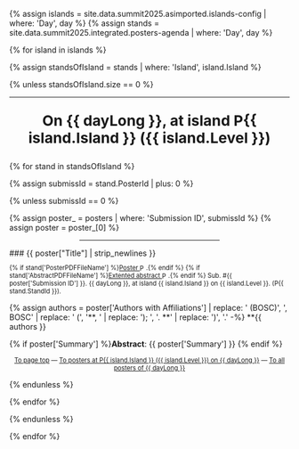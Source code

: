 {% assign islands = site.data.summit2025.asimported.islands-config | where: 'Day', day %}
{% assign stands  = site.data.summit2025.integrated.posters-agenda | where: 'Day', day %}

{% for island in islands %}

{% assign standsOfIsland = stands | where: 'Island', island.Island %}

{% unless standsOfIsland.size == 0 %}

<hr>
<p id="P{{ island.Island }}-{{ day }}" align="center" style="font-weight: bold; font-size: 1.875em">On {{ dayLong }}, at island P{{ island.Island }} ({{ island.Level }})</p>

{% for stand in standsOfIsland %}

{% assign submissId = stand.PosterId | plus: 0 %}

{% unless submissId == 0 %}

{% assign poster_ = posters | where: 'Submission ID', submissId %}
{% assign poster  = poster_[0] %}

<hr style="width:50%;;margin-left:25%">
### {{ poster["Title"] | strip_newlines }}

<p style="font-size: 80%;">
{% if stand['PosterPDFFileName']   %}<a href="media/proceedings/{{ stand['PosterPDFFileName'] }}"   style="display: inline-flex; align-items: center; line-height: normal;">Poster&nbsp;
	<img style="height: 1em; width: auto; vertical-align: middle; display: inline-block;" src="media/logos/inline-pdf-logo.svg" alt="PDF icon"/></a>.{% endif %}
{% if stand['AbstractPDFFileName'] %}<a href="media/proceedings/{{ stand['AbstractPDFFileName'] }}" style="display: inline-flex; align-items: center; line-height: normal;">Extented abstract&nbsp;
	<img style="height: 1em; width: auto; vertical-align: middle; display: inline-block;" src="media/logos/inline-pdf-logo.svg" alt="PDF icon"/></a>.{% endif %}
Sub. #{{ poster['Submission ID'] }}.
{{ dayLong }}, at island {{ island.Island }} on {{ island.Level }}.
(P{{ stand.StandId }}).</p>

{% assign authors = poster['Authors with Affiliations'] | replace: ' (BOSC)', ', BOSC' | replace: ' (', '**, ' | replace: '); ', '. **' | replace: ')', '.' -%}
**{{ authors }}

{% if poster['Summary'] %}**Abstract**: {{ poster['Summary'] }} {% endif %}

<p align="center" style="font-size: 0.8em"><a class="backnavigation" href="#summary">To page top</a> &mdash; <a href="#P{{ island.Island }}-{{ day }}" class="backnavigation">To posters at P{{ island.Island }} ({{ island.Level }}) on {{ dayLong }}</a> &mdash; <a href="#{{ day }}" class="backnavigation">To all posters of {{ dayLong }}</a></p>

{% endunless %}

{% endfor %}

{% endunless %}

{% endfor %}
